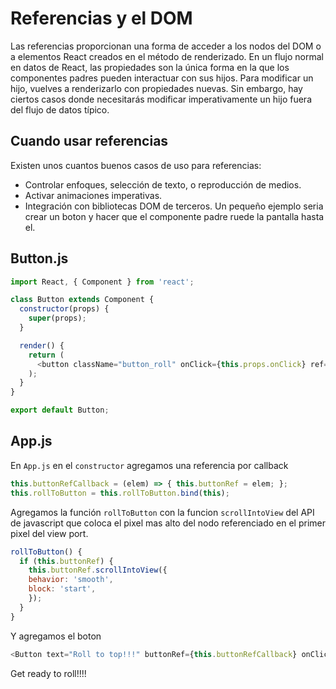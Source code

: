# Referencias y el DOM
Las referencias proporcionan una forma de acceder a los nodos del DOM o a elementos React creados en el método de renderizado.
En un flujo normal en datos de React, las propiedades son la única forma en la que los componentes padres pueden interactuar con sus hijos. Para modificar un hijo, vuelves a renderizarlo con propiedades nuevas. Sin embargo, hay ciertos casos donde necesitarás modificar imperativamente un hijo fuera del flujo de datos típico. 
## Cuando usar referencias
Existen unos cuantos buenos casos de uso para referencias:
- Controlar enfoques, selección de texto, o reproducción de medios.
- Activar animaciones imperativas.
- Integración con bibliotecas DOM de terceros.
Un pequeño ejemplo seria crear un boton y hacer que el componente padre ruede la pantalla hasta el.
## Button.js
```javascript
import React, { Component } from 'react';

class Button extends Component {
  constructor(props) {
    super(props);
  }

  render() {
    return (
      <button className="button_roll" onClick={this.props.onClick} ref={this.props.buttonRef} >{this.props.text}</button>
    );
  }
}

export default Button;
```
## App.js
En `App.js` en el `constructor` agregamos una referencia por callback
```javascript
this.buttonRefCallback = (elem) => { this.buttonRef = elem; };
this.rollToButton = this.rollToButton.bind(this);
```
Agregamos la función `rollToButton` con la funcion `scrollIntoView` del API de javascript que coloca el pixel mas alto del nodo referenciado en el primer pixel del view port.
```javascript
rollToButton() {
  if (this.buttonRef) {
    this.buttonRef.scrollIntoView({
    behavior: 'smooth',
    block: 'start',
    });
  }
}
```
Y agregamos el boton
```javascript
<Button text="Roll to top!!!" buttonRef={this.buttonRefCallback} onClick={this.rollToButton} />
```
Get ready to roll!!!!